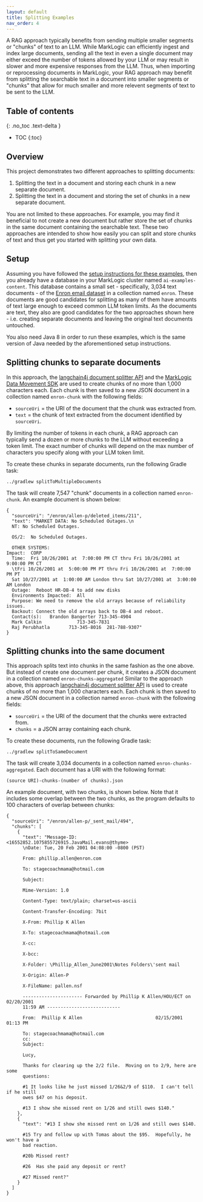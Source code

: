 ```yaml
---
layout: default
title: Splitting Examples
nav_order: 4
---
```


A RAG approach typically benefits from sending multiple smaller segments or "chunks" of text to an LLM. While MarkLogic
can efficiently ingest and index large documents, sending all the text in even a single document may either exceed
the number of tokens allowed by your LLM or may result in slower and more expensive responses from the LLM. Thus,
when importing or reprocessing documents in MarkLogic, your RAG approach may benefit from splitting the searchable
text in a document into smaller segments or "chunks" that allow for much smaller and more relevent segments of text
to be sent to the LLM.

## Table of contents
{: .no_toc .text-delta }

- TOC
{:toc}

## Overview

This project demonstrates two different approaches to splitting documents:

1. Splitting the text in a document and storing each chunk in a new separate document.
2. Splitting the text in a document and storing the set of chunks in a new separate document.

You are not limited to these approaches. For example, you may find it beneficial to not create a new document but
rather store the set of chunks in the same document containing the searchable text. These two approaches are intended
to show how easily you can split and store chunks of text and thus get you started with splitting your own data.

## Setup

Assuming you have followed the [setup instructions for these examples](setup.md), then you already have a
database in your MarkLogic cluster named `ai-examples-content`. This database contains a small set - specifically,
3,034 text documents - of the
[Enron email dataset](https://www.loc.gov/item/2018487913/) in a collection named `enron`. These documents are good
candidates for splitting as many of them have amounts of text large enough to exceed common LLM token limits. As the
documents are text, they also are good candidates for the two approaches shown here - i.e. creating separate documents
and leaving the original text documents untouched.

You also need Java 8 in order to run these examples, which is the same version of Java needed by the aforementioned
setup instructions.

## Splitting chunks to separate documents

In this approach, the [langchain4j document splitter API](https://docs.langchain4j.dev/tutorials/rag#document-splitter)
and the [MarkLogic Data Movement SDK](https://docs.marklogic.com/guide/java/data-movement)
are used to create chunks of no more than 1,000 characters each. Each chunk is then saved to a new JSON document in a
collection named `enron-chunk` with the following fields:

- `sourceUri` = the URI of the document that the chunk was extracted from.
- `text` = the chunk of text extracted from the document identified by `sourceUri`.

By limiting the number of tokens in each chunk, a RAG approach can typically send a dozen or more chunks to the LLM
without exceeding a token limit. The exact number of chunks will depend on the max number of characters you specify
along with your LLM token limit.

To create these chunks in separate documents, run the following Gradle task:

    ../gradlew splitToMultipleDocuments

The task will create 7,547 "chunk" documents in a collection named `enron-chunk`. An example document is shown below:

```
{
  "sourceUri": "/enron/allen-p/deleted_items/211",
  "text": "MARKET DATA: No Scheduled Outages.\n
  NT: No Scheduled Outages.

  OS/2:  No Scheduled Outages.

  OTHER SYSTEMS:
Impact:  CORP
  Time:  Fri 10/26/2001 at  7:00:00 PM CT thru Fri 10/26/2001 at  9:00:00 PM CT
  \tFri 10/26/2001 at  5:00:00 PM PT thru Fri 10/26/2001 at  7:00:00 PM PT
  Sat 10/27/2001 at  1:00:00 AM London thru Sat 10/27/2001 at  3:00:00 AM London
  Outage:  Reboot HR-DB-4 to add new disks
  Environments Impacted:  All
  Purpose: We need to remove the old arrays because of reliability issues.
  Backout: Connect the old arrays back to DB-4 and reboot.
  Contact(s): 	Brandon Bangerter 713-345-4904
  Mark Calkin             713-345-7831
  Raj Perubhatla       713-345-8016  281-788-9307"
}
```

## Splitting chunks into the same document

This approach splits text into chunks in the same fashion as the one above. But instead of create one document per
chunk, it creates a JSON document in a collection named `enron-chunks-aggregated`
Similar to the approach above, this approach [langchain4j document splitter API](https://docs.langchain4j.dev/tutorials/rag#document-splitter)
is used to create chunks of no more than 1,000 characters each. Each chunk is then saved to a new JSON document in a
collection named `enron-chunk` with the following fields:

- `sourceUri` = the URI of the document that the chunks were extracted from.
- `chunks` = a JSON array containing each chunk.

To create these documents, run the following Gradle task:

    ../gradlew splitToSameDocument

The task will create 3,034 documents in a collection named `enron-chunks-aggregated`. Each document has a URI with the
following format:

    (source URI)-chunks-(number of chunks).json

An example document, with two chunks, is shown below. Note that it includes some overlap between the two chunks,
as the program defaults to 100 characters of overlap between chunks:

```
{
  "sourceUri": "/enron/allen-p/_sent_mail/494",
  "chunks": [
    {
      "text": "Message-ID: <16552852.1075855726915.JavaMail.evans@thyme>
      \nDate: Tue, 20 Feb 2001 04:08:00 -0800 (PST)

      From: phillip.allen@enron.com

      To: stagecoachmama@hotmail.com

      Subject:

      Mime-Version: 1.0

      Content-Type: text/plain; charset=us-ascii

      Content-Transfer-Encoding: 7bit

      X-From: Phillip K Allen

      X-To: stagecoachmama@hotmail.com

      X-cc:

      X-bcc:

      X-Folder: \Phillip_Allen_June2001\Notes Folders\'sent mail

      X-Origin: Allen-P

      X-FileName: pallen.nsf

      ---------------------- Forwarded by Phillip K Allen/HOU/ECT on 02/20/2001
      11:59 AM ---------------------------

      From:  Phillip K Allen                           02/15/2001 01:13 PM

      To: stagecoachmama@hotmail.com
      cc:
      Subject:

      Lucy,

      Thanks for clearing up the 2/2 file.  Moving on to 2/9, here are some
      questions:

      #1 It looks like he just missed 1/26&2/9 of $110.  I can't tell if he still 
      owes $47 on his deposit.

      #13 I show she missed rent on 1/26 and still owes $140."
    },
    {
      "text": "#13 I show she missed rent on 1/26 and still owes $140.

      #15 Try and follow up with Tomas about the $95.  Hopefully, he won't have a 
      bad reaction.

      #20b Missed rent?

      #26  Has she paid any deposit or rent?

      #27 Missed rent?"
    }
  ]
}
```

